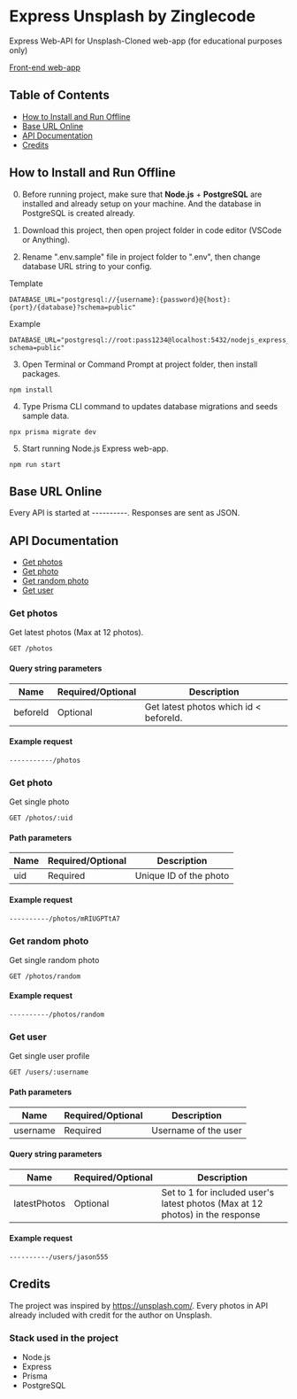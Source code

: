# Express Unsplash by Zinglecode

Express Web-API for Unsplash-Cloned web-app (for educational purposes only)

[Front-end web-app](https://github.com/potchangelo/next-unsplash)


## Table of Contents

* [How to Install and Run Offline](#how-to-install-and-run-offline)
* [Base URL Online](#base-url-online)
* [API Documentation](#api-documentation)
* [Credits](#credits)


## How to Install and Run Offline

0. Before running project, make sure that **Node.js** + **PostgreSQL** are installed and already setup on your machine. And the database in PostgreSQL is created already.

1. Download this project, then open project folder in code editor (VSCode or Anything).

2. Rename ".env.sample" file in project folder to ".env", then change database URL string to your config.

Template
```
DATABASE_URL="postgresql://{username}:{password}@{host}:{port}/{database}?schema=public"
```

Example
```
DATABASE_URL="postgresql://root:pass1234@localhost:5432/nodejs_express_unsplash?schema=public"
```

3. Open Terminal or Command Prompt at project folder, then install packages.

```
npm install
```

4. Type Prisma CLI command to updates database migrations and seeds sample data.

```
npx prisma migrate dev
```

5. Start running Node.js Express web-app.

```
npm run start
```


## Base URL Online

Every API is started at ----------. Responses are sent as JSON.


## API Documentation

* [Get photos](#get-photos)
* [Get photo](#get-photo)
* [Get random photo](#get-random-photo)
* [Get user](#get-user)

### Get photos

Get latest photos (Max at 12 photos).

```http
GET /photos
```

#### Query string parameters

Name | Required/Optional | Description
---- | ----------------- | -----------
beforeId | Optional | Get latest photos which id < beforeId.

#### Example request

```
-----------/photos
```

### Get photo

Get single photo

```http
GET /photos/:uid
```

#### Path parameters

Name | Required/Optional | Description
---- | ----------------- | -----------
uid | Required | Unique ID of the photo

#### Example request

```
----------/photos/mRIUGPTtA7
```


### Get random photo

Get single random photo

```http
GET /photos/random
```

#### Example request

```
----------/photos/random
```


### Get user

Get single user profile

```http
GET /users/:username
```

#### Path parameters

Name | Required/Optional | Description
---- | ----------------- | -----------
username | Required | Username of the user

#### Query string parameters

Name | Required/Optional | Description
---- | ----------------- | -----------
latestPhotos | Optional | Set to 1 for included user's latest photos (Max at 12 photos) in the response

#### Example request

```
----------/users/jason555
```


## Credits

The project was inspired by https://unsplash.com/. Every photos in API already included with credit for the author on Unsplash.

### Stack used in the project

- Node.js
- Express
- Prisma
- PostgreSQL
